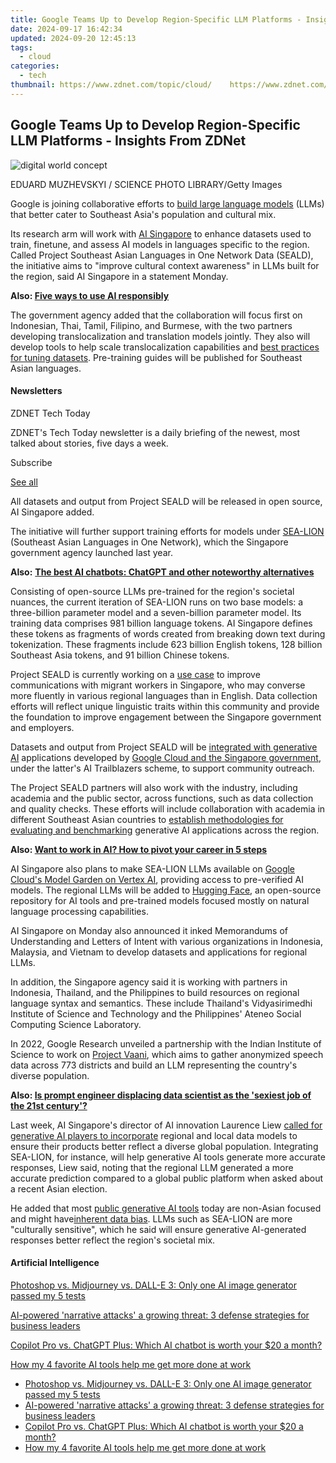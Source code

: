```yaml
---
title: Google Teams Up to Develop Region-Specific LLM Platforms - Insights From ZDNet
date: 2024-09-17 16:42:34
updated: 2024-09-20 12:45:13
tags:
  - cloud
categories:
  - tech
thumbnail: https://www.zdnet.com/topic/cloud/    https://www.zdnet.com/a/img/resize/725a3df873d975a1c89b9d753faedef3371246b0/2024/03/12/c742a1b9-6256-4435-8630-52aef68f629c/gettyimages-1191009124.jpg?width=170&height=96&fit=crop&auto=webp
---
```


## Google Teams Up to Develop Region-Specific LLM Platforms - Insights From ZDNet

![digital world concept](https://www.zdnet.com/a/img/resize/a90d70657a96b6d40bf0aa2a27386ed5d6364409/2024/03/12/c742a1b9-6256-4435-8630-52aef68f629c/gettyimages-1191009124.jpg?auto=webp&width=1280)

EDUARD MUZHEVSKYI / SCIENCE PHOTO LIBRARY/Getty Images

Google is joining collaborative efforts to [build large language models](https://www.zdnet.com/article/enterprises-will-need-ai-governance-as-large-language-models-grow-in-number/) (LLMs) that better cater to Southeast Asia's population and cultural mix. 

Its research arm will work with [AI Singapore](https://www.zdnet.com/article/singapore-ramps-up-ai-drive-with-inter-agency-unit/) to enhance datasets used to train, finetune, and assess AI models in languages specific to the region. Called Project Southeast Asian Languages in One Network Data (SEALD), the initiative aims to "improve cultural context awareness" in LLMs built for the region, said AI Singapore in a statement Monday. 

**Also: [Five ways to use AI responsibly](https://www.zdnet.com/article/five-ways-to-use-ai-responsibly/#google%5Fvignette)**

The government agency added that the collaboration will focus first on Indonesian, Thai, Tamil, Filipino, and Burmese, with the two partners developing translocalization and translation models jointly. They also will develop tools to help scale translocalization capabilities and [best practices for tuning datasets](https://www.zdnet.com/article/singapore-keeping-its-eye-on-data-centers-and-data-models-as-ai-adoption-grows/). Pre-training guides will be published for Southeast Asian languages. 

#### Newsletters

ZDNET Tech Today

ZDNET's Tech Today newsletter is a daily briefing of the newest, most talked about stories, five days a week.

 Subscribe

[See all](https://www.zdnet.com/newsletters/)

All datasets and output from Project SEALD will be released in open source, AI Singapore added.

The initiative will further support training efforts for models under [SEA-LION](https://www.zdnet.com/article/new-research-initiative-aims-to-build-large-language-ai-model-for-southeast-asia/) (Southeast Asian Languages in One Network), which the Singapore government agency launched last year. 

**Also:** [**The best AI chatbots: ChatGPT and other noteworthy alternatives**](https://www.zdnet.com/article/best-ai-chatbot/)

Consisting of open-source LLMs pre-trained for the region's societal nuances, the current iteration of SEA-LION runs on two base models: a three-billion parameter model and a seven-billion parameter model. Its training data comprises 981 billion language tokens. AI Singapore defines these tokens as fragments of words created from breaking down text during tokenization. These fragments include 623 billion English tokens, 128 billion Southeast Asia tokens, and 91 billion Chinese tokens. 

Project SEALD is currently working on a [use case](https://www.zdnet.com/article/singapore-looks-for-generative-ai-use-cases-with-sandbox-options/) to improve communications with migrant workers in Singapore, who may converse more fluently in various regional languages than in English. Data collection efforts will reflect unique linguistic traits within this community and provide the foundation to improve engagement between the Singapore government and employers.

Datasets and output from Project SEALD will be [integrated with generative AI](https://www.zdnet.com/article/ai-leaders-urged-to-integrate-local-data-models-for-diversitys-sake/) applications developed by [Google Cloud and the Singapore government](https://www.zdnet.com/article/singapore-puts-ai-on-the-cloud-to-boost-public-sector-deployment/), under the latter's AI Trailblazers scheme, to support community outreach. 

The Project SEALD partners will also work with the industry, including academia and the public sector, across functions, such as data collection and quality checks. These efforts will include collaboration with academia in different Southeast Asian countries to [establish methodologies for evaluating and benchmarking](https://www.zdnet.com/article/customized-test-benchmarks-and-openness-crucial-as-generative-ai-models-evolve/) generative AI applications across the region. 

**Also: [Want to work in AI? How to pivot your career in 5 steps](https://www.zdnet.com/article/want-to-work-in-ai-how-to-pivot-your-career-in-5-steps/)**

AI Singapore also plans to make SEA-LION LLMs available on [Google Cloud's Model Garden on Vertex AI](https://www.zdnet.com/article/google-launches-vertex-ai-a-platform-to-connect-ml-tools/), providing access to pre-verified AI models. The regional LLMs will be added to [Hugging Face](https://www.zdnet.com/article/hugging-face-launching-robotics-project-with-former-tesla-scientist/), an open-source repository for AI tools and pre-trained models focused mostly on natural language processing capabilities. 

AI Singapore on Monday also announced it inked Memorandums of Understanding and Letters of Intent with various organizations in Indonesia, Malaysia, and Vietnam to develop datasets and applications for regional LLMs. 

In addition, the Singapore agency said it is working with partners in Indonesia, Thailand, and the Philippines to build resources on regional language syntax and semantics. These include Thailand's Vidyasirimedhi Institute of Science and Technology and the Philippines' Ateneo Social Computing Science Laboratory.

In 2022, Google Research unveiled a partnership with the Indian Institute of Science to work on [Project Vaani](https://blog.google/intl/en-in/company-news/inside-google/google-for-india-2022-ai-announcements/), which aims to gather anonymized speech data across 773 districts and build an LLM representing the country's diverse population. 

**Also: [Is prompt engineer displacing data scientist as the 'sexiest job of the 21st century'?](https://www.zdnet.com/article/is-prompt-engineer-displacing-data-scientist-as-the-sexiest-job-of-the-21st-century/)**

Last week, AI Singapore's director of AI innovation Laurence Liew [called for generative AI players to incorporate](https://www.zdnet.com/article/ai-leaders-urged-to-integrate-local-data-models-for-diversitys-sake/) regional and local data models to ensure their products better reflect a diverse global population. Integrating SEA-LION, for instance, will help generative AI tools generate more accurate responses, Liew said, noting that the regional LLM generated a more accurate prediction compared to a global public platform when asked about a recent Asian election.

He added that most [public generative AI tools](https://www.zdnet.com/article/best-ai-chatbot/) today are non-Asian focused and might have[inherent data bias](https://www.zdnet.com/article/ai-safety-and-bias-untangling-the-complex-chain-of-ai-training/). LLMs such as SEA-LION are more "culturally sensitive", which he said will ensure generative AI-generated responses better reflect the region's societal mix. 

#### Artificial Intelligence

[Photoshop vs. Midjourney vs. DALL-E 3: Only one AI image generator passed my 5 tests](https://www.zdnet.com/article/is-photoshops-new-text-to-image-as-good-as-midjourney-and-dall-e-we-test-it-and-see/ "Photoshop vs. Midjourney vs. DALL-E 3: Only one AI image generator passed my 5 tests")

[AI-powered 'narrative attacks' a growing threat: 3 defense strategies for business leaders](https://www.zdnet.com/article/ai-powered-narrative-attacks-a-growing-threat-3-defense-strategies-for-business-leaders/ "AI-powered 'narrative attacks' a growing threat: 3 defense strategies for business leaders")

[Copilot Pro vs. ChatGPT Plus: Which AI chatbot is worth your $20 a month?](https://www.zdnet.com/article/copilot-pro-vs-chatgpt-plus-which-is-ai-chatbot-is-worth-your-20-a-month/ "Copilot Pro vs. ChatGPT Plus: Which AI chatbot is worth your $20 a month?")

[How my 4 favorite AI tools help me get more done at work](https://www.zdnet.com/article/how-my-4-favorite-ai-tools-help-me-get-more-done-at-work/ "How my 4 favorite AI tools help me get more done at work")

* [Photoshop vs. Midjourney vs. DALL-E 3: Only one AI image generator passed my 5 tests](https://www.zdnet.com/article/is-photoshops-new-text-to-image-as-good-as-midjourney-and-dall-e-we-test-it-and-see/ "Photoshop vs. Midjourney vs. DALL-E 3: Only one AI image generator passed my 5 tests")
* [AI-powered 'narrative attacks' a growing threat: 3 defense strategies for business leaders](https://www.zdnet.com/article/ai-powered-narrative-attacks-a-growing-threat-3-defense-strategies-for-business-leaders/ "AI-powered 'narrative attacks' a growing threat: 3 defense strategies for business leaders")
* [Copilot Pro vs. ChatGPT Plus: Which AI chatbot is worth your $20 a month?](https://www.zdnet.com/article/copilot-pro-vs-chatgpt-plus-which-is-ai-chatbot-is-worth-your-20-a-month/ "Copilot Pro vs. ChatGPT Plus: Which AI chatbot is worth your $20 a month?")
* [How my 4 favorite AI tools help me get more done at work](https://www.zdnet.com/article/how-my-4-favorite-ai-tools-help-me-get-more-done-at-work/ "How my 4 favorite AI tools help me get more done at work")

<ins class="adsbygoogle"
     style="display:block"
     data-ad-format="autorelaxed"
     data-ad-client="ca-pub-7571918770474297"
     data-ad-slot="1223367746"></ins>



<ins class="adsbygoogle"
     style="display:block"
     data-ad-client="ca-pub-7571918770474297"
     data-ad-slot="8358498916"
     data-ad-format="auto"
     data-full-width-responsive="true"></ins>
